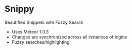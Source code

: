Snippy
======

Beautified Snippets with Fuzzy Search
- Uses Meteor 1.0.3
- Changes are synchronized across all instances of logins
- Fuzzy searches/highlighting


